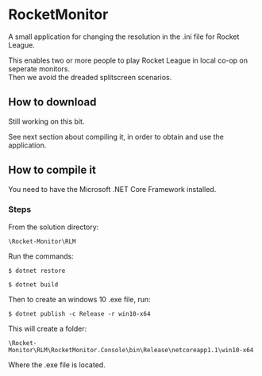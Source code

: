 # RocketMonitor

A small application for changing the resolution in the .ini file for Rocket League.

This enables two or more people to play Rocket League in local co-op on seperate monitors.  
Then we avoid the dreaded splitscreen scenarios.

## How to download

Still working on this bit. 

See  next section about compiling it, in order to obtain and use the application.

## How to compile it

You need to have the Microsoft .NET Core Framework installed.

### Steps

From the solution directory:

`\Rocket-Monitor\RLM`

Run the commands:

```
$ dotnet restore
```
```
$ dotnet build
```

Then to create an windows 10 .exe file, run:

```
$ dotnet publish -c Release -r win10-x64
```

This will create a folder:

`\Rocket-Monitor\RLM\RocketMonitor.Console\bin\Release\netcoreapp1.1\win10-x64`

Where the .exe file is located.
